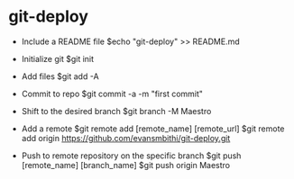 # git-deploy

- Include a README file
 $echo "git-deploy" >> README.md

- Initialize git
 $git init

- Add files 
 $git add -A

- Commit to repo
 $git commit -a -m "first commit"

- Shift to the desired branch
 $git branch -M Maestro

- Add a remote 
 $git remote add [remote_name] [remote_url]
 $git remote add origin https://github.com/evansmbithi/git-deploy.git

- Push to remote repository on the specific branch
 $git push [remote_name] [branch_name]
 $git push origin Maestro
